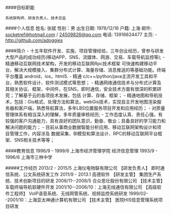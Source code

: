 
####目标职能

	系统架构师、研发负责人、技术总监
	
####个人信息
	姓名: 张斌
	性别：男
	出生日期: 1976/12/16
	户籍: 上海 
	邮件: socketref@hotmail.com / 24509826@qq.com
	电话: 13916624477
	主页: 
	  - http://github.com/adoggies

####简介
	- 十五年软件开发、实施、项目管理经验，三年创业经历，曾参与研发大型产品的成功经历(移动APP、SNS、流媒体、网游、交易、车载导航监控等);
	- 精通移动互联网技术架构，开发的移动互联网Rpc技术框架 可快速构建移动平台，解决大规模接入、集群分布式计算、海量存储、消息推送的等基础功能。终端平台覆盖 android，ios，html5. 
	- 精通 c/c++/python/java主流开发工具和平台，熟悉软件设计、软件测试模式等思想；
	- 精通网络通信技术与分布式计算及其相关协议、框架、中间件，在SNS，即时通信，安全技术方面有很深的积累研究；了解基于云的各项技术发展，包括 计算、存储、框架；
	- 精通地图和导航技术，包括：Gis格式、处理方法和算法，webGis技术，实现自主开发地图渲染服务器和客户端，熟悉导航算法，多年LBS位置服务项目开发和应用经历；
	- 对质量管理体系有相当深入的理解，多年质量审核经历;
	- 工作态度认真、责任心强，有较强的客户沟通能力，具有良好的团队意识，勤奋、敬业；具备良好的学习能力和解决问题的能力；
	- 目前从事商业数据智能分析应用、移动互联网架构设计和项目管理工作，内容涉及 数据采集、BI模型和算法设计、RPC的移动互联网平台框架、SNS相关技术等等；
 	  
####教育信息
	1996/9 - 1999/6  上海市经济管理学院  经济信息管理
	1993/9 - 1996/6  上海市三林中学 
	
#####工作经历
	2013/2 - 2015/5   上海仪电物联有限公司  【研发负责人】   即时通信系统、公文系统研发工作
	2011/9 - 2013.1   高德软件			  【研发主管】     集团生产系统、技术创新项目的研发
	2006/11--2008/5   合众思壮股份有限公司  【技术主管】     车载终端导航软硬件开发
	2001/10--2006/10：上海无线通信有限公司  【高级软件工程师】 VoIP语音系统、无线网管系统、视频监控系统研发
	1999/02--2001/10：上海亚太神通计算机有限公司   【技术主管】   医院HIS信息管理系统项目研发
 